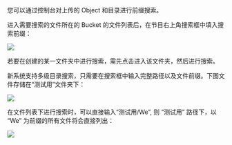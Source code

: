 您可以通过控制台对上传的 Object 和目录进行前缀搜索。

进入需要搜索的文件所在的 Bucket 的文件列表后，在节目右上角搜索框中填入搜索前缀：

![](http://imgcache.tce.fsphere.cn/image/mc.qcloudimg.com/static/img/ef0292ffa6d924634144b8b0f50b1d56/image.png)

若要在创建的某一文件夹中进行搜索，需先点击进入该文件夹，然后进行搜索。

新系统支持多级目录搜索，只需要在搜索框中输入完整路径以及文件前缀。下图文件存储在“测试用”文件夹下：

![](http://imgcache.tce.fsphere.cn/image/mc.qcloudimg.com/static/img/4cbda57ee9d50e75332e0218fa93a356/image.png)

在文件列表下进行搜索时，可以直接输入“测试用/We”, 则 “测试用” 路径下，以 “We” 为前缀的所有文件将会直接列出：

![](http://imgcache.tce.fsphere.cn/image/mc.qcloudimg.com/static/img/36e7847cfa536a1faa0157ea7461cd1f/image.png)




